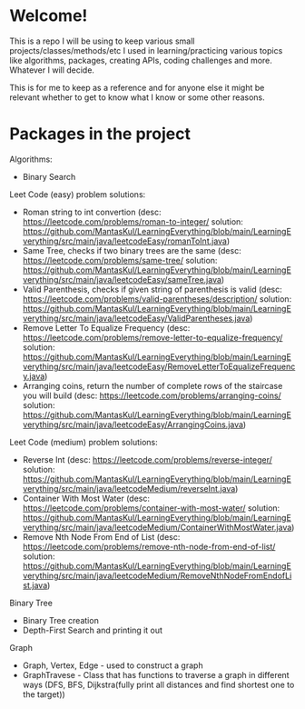 # Welcome!

This is a repo I will be using to keep various small projects/classes/methods/etc I used in learning/practicing various topics like algorithms, packages, creating APIs, coding challenges and more. Whatever I will decide.

This is for me to keep as a reference and for anyone else it might be relevant whether to get to know what I know or some other reasons.

# Packages in the project

Algorithms:
- Binary Search

Leet Code (easy) problem solutions:
- Roman string to int convertion (desc: https://leetcode.com/problems/roman-to-integer/
solution: https://github.com/MantasKul/LearningEverything/blob/main/LearningEverything/src/main/java/leetcodeEasy/romanToInt.java)
- Same Tree, checks if two binary trees are the same (desc: https://leetcode.com/problems/same-tree/
solution: https://github.com/MantasKul/LearningEverything/blob/main/LearningEverything/src/main/java/leetcodeEasy/sameTree.java)
- Valid Parenthesis, checks if given string of parenthesis is valid (desc: https://leetcode.com/problems/valid-parentheses/description/ solution: https://github.com/MantasKul/LearningEverything/blob/main/LearningEverything/src/main/java/leetcodeEasy/ValidParentheses.java)
- Remove Letter To Equalize Frequency (desc: https://leetcode.com/problems/remove-letter-to-equalize-frequency/ solution: https://github.com/MantasKul/LearningEverything/blob/main/LearningEverything/src/main/java/leetcodeEasy/RemoveLetterToEqualizeFrequency.java)
- Arranging coins, return the number of complete rows of the staircase you will build (desc: https://leetcode.com/problems/arranging-coins/ solution: https://github.com/MantasKul/LearningEverything/blob/main/LearningEverything/src/main/java/leetcodeEasy/ArrangingCoins.java)

Leet Code (medium) problem solutions:
- Reverse Int (desc: https://leetcode.com/problems/reverse-integer/
solution: https://github.com/MantasKul/LearningEverything/blob/main/LearningEverything/src/main/java/leetcodeMedium/reverseInt.java)
- Container With Most Water (desc: https://leetcode.com/problems/container-with-most-water/
solution: https://github.com/MantasKul/LearningEverything/blob/main/LearningEverything/src/main/java/leetcodeMedium/ContainerWithMostWater.java)
- Remove Nth Node From End of List (desc: https://leetcode.com/problems/remove-nth-node-from-end-of-list/ solution: https://github.com/MantasKul/LearningEverything/blob/main/LearningEverything/src/main/java/leetcodeMedium/RemoveNthNodeFromEndofList.java)

Binary Tree
- Binary Tree creation
- Depth-First Search and printing it out

Graph
- Graph, Vertex, Edge - used to construct a graph
- GraphTravese - Class that has functions to traverse a graph in different ways (DFS, BFS, Dijkstra(fully print all distances and find shortest one to the target))